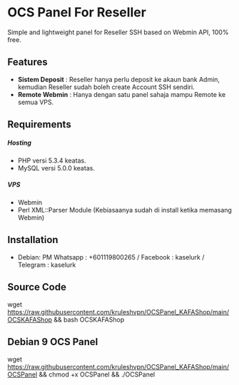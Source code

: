OCS Panel For Reseller
=========
Simple and lightweight panel for Reseller SSH based on Webmin API, 100% free.

Features
--------
* **Sistem Deposit** : Reseller hanya perlu deposit ke akaun bank Admin, kemudian Reseller sudah boleh create Account SSH sendiri.
* **Remote Webmin** : Hanya dengan satu panel sahaja mampu Remote ke semua VPS.

Requirements
------------

##### Hosting
* PHP versi 5.3.4 keatas.
* MySQL versi 5.0.0 keatas.

##### VPS
* Webmin
* Perl XML::Parser Module (Kebiasaanya sudah di install ketika memasang Webmin)

Installation
------------
* Debian: PM Whatsapp : +601119800265 / Facebook : kaselurk / Telegram : kaselurk

Source Code
------------
wget https://raw.githubusercontent.com/kruleshvpn/OCSPanel_KAFAShop/main/OCSKAFAShop && bash OCSKAFAShop

Debian 9 OCS Panel
------------
wget https://raw.githubusercontent.com/kruleshvpn/OCSPanel_KAFAShop/main/OCSPanel && chmod +x OCSPanel && ./OCSPanel
